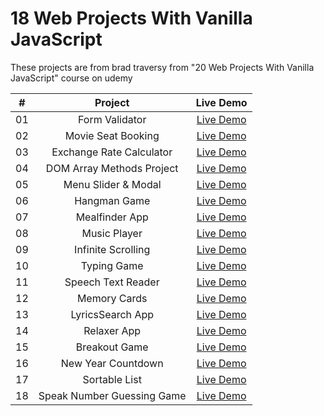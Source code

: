 # 18 Web Projects With Vanilla JavaScript

These projects are from brad traversy from "20 Web Projects With Vanilla JavaScript" course on udemy

|  #  |            Project             | Live Demo |
| :-: | :----------------------------: | :-------: |
| 01  |       Form Validator      | [Live Demo](https://vanillawebprojects.com/projects/form-validator/)  |
| 02  |     Movie Seat Booking   | [Live Demo](https://vanillawebprojects.com/projects/movie-seat-booking/)  |
| 03  |    Exchange Rate Calculator | [Live Demo](https://vanillawebprojects.com/projects/exchange-rate/)  |
| 04  | DOM Array Methods Project  | [Live Demo](https://vanillawebprojects.com/projects/dom-array-methods/)  |
| 05  |    Menu Slider & Modal    | [Live Demo](https://vanillawebprojects.com/projects/modal-menu-slider/)  |
| 06  |        Hangman Game      | [Live Demo](https://vanillawebprojects.com/projects/hangman/)  |
| 07  |       Mealfinder App      | [Live Demo](https://vanillawebprojects.com/projects/meal-finder/)  |
| 08  |        Music Player      | [Live Demo](https://vanillawebprojects.com/projects/music-player/)  |
| 09  |     Infinite Scrolling     | [Live Demo](https://vanillawebprojects.com/projects/infinite_scroll_blog/)  |
| 10  |        Typing Game     | [Live Demo](https://vanillawebprojects.com/projects/typing-game/)  |
| 11  |     Speech Text Reader    | [Live Demo](https://vanillawebprojects.com/projects/speech-text-reader/)  |
| 12  |        Memory Cards     | [Live Demo](https://vanillawebprojects.com/projects/memory-cards/)  |
| 13  |      LyricsSearch App    | [Live Demo](https://vanillawebprojects.com/projects/lyrics-search/)  |
| 14  |        Relaxer App      | [Live Demo](https://vanillawebprojects.com/projects//relaxer-app/)  |
| 15  |       Breakout Game      | [Live Demo](https://vanillawebprojects.com/projects/breakout-game/)  |
| 16  |     New Year Countdown  | [Live Demo](https://vanillawebprojects.com/projects/new-year-countdown/)  |
| 17  |       Sortable List      | [Live Demo](https://vanillawebprojects.com/projects/sortable-list/)  |
| 18  | Speak Number Guessing Game | [Live Demo](https://vanillawebprojects.com/projects/speak-number-guess/)  |
